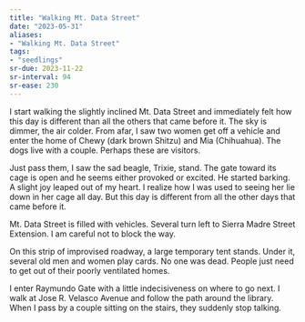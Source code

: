 ```yaml
---
title: "Walking Mt. Data Street"
date: "2023-05-31"
aliases:
- "Walking Mt. Data Street"
tags:
- "seedlings"
sr-due: 2023-11-22
sr-interval: 94
sr-ease: 230
---
```

I start walking the slightly inclined Mt. Data Street and immediately felt how this day is different than all the others that came before it. The sky is dimmer, the air colder. From afar, I saw two women get off a vehicle and enter the home of Chewy (dark brown Shitzu) and Mia (Chihuahua). The dogs live with a couple. Perhaps these are visitors.

Just pass them, I saw the sad beagle, Trixie, stand. The gate toward its cage is open and he seems either provoked or excited. He started barking. A slight joy leaped out of my heart. I realize how I was used to seeing her lie down in her cage all day. But this day is different from all the other days that came before it.

Mt. Data Street is filled with vehicles. Several turn left to Sierra Madre Street Extension. I am careful not to block the way.

On this strip of improvised roadway, a large temporary tent stands. Under it, several old men and women play cards. No one was dead. People just need to get out of their poorly ventilated homes.

I enter Raymundo Gate with a little indecisiveness on where to go next. I walk at Jose R. Velasco Avenue and follow the path around the library. When I pass by a couple sitting on the stairs, they suddenly stop talking.